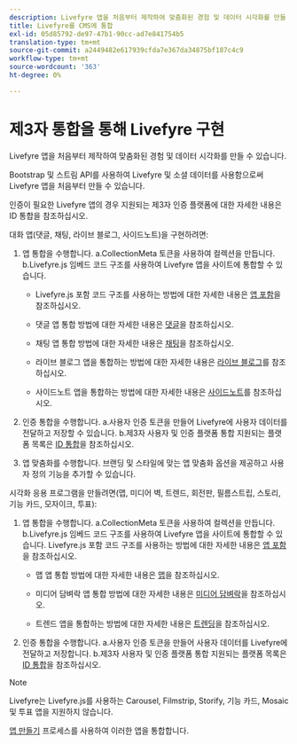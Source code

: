```yaml
---
description: Livefyre 앱을 처음부터 제작하여 맞춤화된 경험 및 데이터 시각화를 만들 수 있습니다.
title: Livefyre를 CMS에 통합
exl-id: 05d85792-de97-47b1-90cc-ad7e841754b5
translation-type: tm+mt
source-git-commit: a2449482e617939cfda7e367da34875bf187c4c9
workflow-type: tm+mt
source-wordcount: '363'
ht-degree: 0%

---
```


# 제3자 통합을 통해 Livefyre 구현

Livefyre 앱을 처음부터 제작하여 맞춤화된 경험 및 데이터 시각화를 만들 수 있습니다.

Bootstrap 및 스트림 API를 사용하여 Livefyre 및 소셜 데이터를 사용함으로써 Livefyre 앱을 처음부터 만들 수 있습니다.

인증이 필요한 Livefyre 앱의 경우 지원되는 제3자 인증 플랫폼에 대한 자세한 내용은 ID 통합을 참조하십시오.

대화 앱(댓글, 채팅, 라이브 블로그, 사이드노트)을 구현하려면:

1. 앱 통합을 수행합니다.
a.CollectionMeta 토큰을 사용하여 컬렉션을 만듭니다.
b.Livefyre.js 임베드 코드 구조를 사용하여 Livefyre 앱을 사이트에 통합할 수 있습니다.

   * Livefyre.js 포함 코드 구조를 사용하는 방법에 대한 자세한 내용은 [앱 포함](/help/implementation/c-getting-started/c-implementation-process/c-using-livefyre.js-to-create-customize-and-use-apps-on-your-site.md)을 참조하십시오.

   * 댓글 앱 통합 방법에 대한 자세한 내용은 [댓글](/help/using/c-about-apps/c-comments/c-comments.md)을 참조하십시오.

   * 채팅 앱 통합 방법에 대한 자세한 내용은 [채팅](/help/using/c-about-apps/c-chat-app/c-chat-app.md)을 참조하십시오.

   * 라이브 블로그 앱을 통합하는 방법에 대한 자세한 내용은 [라이브 블로그](/help/using/c-about-apps/c-liveblog-app/c-liveblog-app.md)를 참조하십시오.

   * 사이드노트 앱을 통합하는 방법에 대한 자세한 내용은 [사이드노트](/help/using/c-about-apps/c-sidenotes-app/c-sidenotes-app.md)를 참조하십시오.

1. 인증 통합을 수행합니다.
a.사용자 인증 토큰을 만들어 Livefyre에 사용자 데이터를 전달하고 저장할 수 있습니다.
b.제3자 사용자 및 인증 플랫폼 통합 지원되는 플랫폼 목록은 [ID 통합](/help/implementation/t-about-identity-integration/t-about-identity-integration.md)을 참조하십시오.

1. 앱 맞춤화를 수행합니다. 브랜딩 및 스타일에 맞는 앱 맞춤화 옵션을 제공하고 사용자 정의 기능을 추가할 수 있습니다.

시각화 응용 프로그램을 만들려면(맵, 미디어 벽, 트렌드, 회전판, 필름스트립, 스토리, 기능 카드, 모자이크, 투표):

1. 앱 통합을 수행합니다.
a.CollectionMeta 토큰을 사용하여 컬렉션을 만듭니다.
b.Livefyre.js 임베드 코드 구조를 사용하여 Livefyre 앱을 사이트에 통합할 수 있습니다. Livefyre.js 포함 코드 구조를 사용하는 방법에 대한 자세한 내용은 [앱 포함](/help/implementation/c-getting-started/c-implementation-process/c-using-livefyre.js-to-create-customize-and-use-apps-on-your-site.md)을 참조하십시오.

   * 맵 앱 통합 방법에 대한 자세한 내용은 [맵](/help/using/c-about-apps/c-map-app/c-map-app.md)을 참조하십시오.

   * 미디어 담벼락 앱 통합 방법에 대한 자세한 내용은 [미디어 담벼락](/help/using/c-about-apps/c-media-wall-app/c-media-wall-app.md)을 참조하십시오.

   * 트렌드 앱을 통합하는 방법에 대한 자세한 내용은 [트렌딩](/help/using/c-about-apps/c-trending-app/c-trending-app.md)을 참조하십시오.

1. 인증 통합을 수행합니다.
a.사용자 인증 토큰을 만들어 사용자 데이터를 Livefyre에 전달하고 저장합니다.
b.제3자 사용자 및 인증 플랫폼 통합 지원되는 플랫폼 목록은 [ID 통합](/help/implementation/t-about-identity-integration/t-about-identity-integration.md)을 참조하십시오.

>[!NOTE]
>
>Livefyre는 Livefyre.js를 사용하는 Carousel, Filmstrip, Storify, 기능 카드, Mosaic 및 투표 앱을 지원하지 않습니다.

[앱 만들기](/help/using/c-about-apps/c-create-an-app.md) 프로세스를 사용하여 이러한 앱을 통합합니다.

